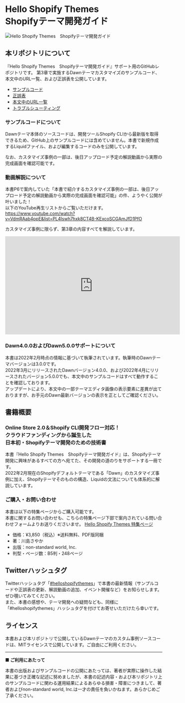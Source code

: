 # Hello Shopify Themes <br> Shopifyテーマ開発ガイド
![Hello Shopify Themes　Shopifyテーマ開発ガイド](https://www.non-standardworld.co.jp/wp-content/themes/nswinc/img/shopify_book_ogp.png)

## 本リポジトリについて
『Hello Shopify Themes　Shopifyテーマ開発ガイド』サポート用のGitHubレポジトリです。
第3章で実施するDawnテーマカスタマイズのサンプルコード、本文中のURL一覧、および正誤表を公開しています。

- [サンプルコード](https://github.com/non-standardworld/hello-shopify-themes/tree/main/Dawn-custom-sample)
- [正誤表](https://github.com/non-standardworld/hello-shopify-themes/blob/main/%E6%AD%A3%E8%AA%A4%E8%A1%A8.md)
- [本文中のURL一覧](https://github.com/non-standardworld/hello-shopify-themes/blob/main/%E6%9C%AC%E6%96%87%E5%86%85URL%E3%83%AA%E3%82%B9%E3%83%88.md)
- [トラブルシューティング](https://github.com/non-standardworld/hello-shopify-themes/blob/main/%E3%83%88%E3%83%A9%E3%83%96%E3%83%AB%E3%82%B7%E3%83%A5%E3%83%BC%E3%83%86%E3%82%A3%E3%83%B3%E3%82%B0.md)

### サンプルコードについて
Dawnテーマ本体のソースコードは、開発ツールShopify CLIから最新版を取得できるため、GitHub上のサンプルコードには含めていません。本書で新規作成するLiquidファイル、および編集するコードのみを公開しています。

なお、カスタマイズ事例の一部は、後日アップロード予定の解説動画から実際の完成画面を確認可能です。

### 動画解説について
本書P6で案内していた「本書で紹介するカスタマイズ事例の一部は、後日アップロード予定の解説動画から実際の完成画面を確認可能」の件、ようやく公開が叶いました！  
以下のYouTube再生リストからご覧いただけます。  
https://www.youtube.com/watch?v=VdmRAab4ppE&list=PL4Iswh7hxk8CT4B-KExcoSCGAmJfD1PfO

カスタマイズ事例に限らず、第3章の内容すべてを解説しています。
<iframe width="560" height="315" src="https://www.youtube.com/embed/VdmRAab4ppE" title="YouTube video player" frameborder="0" allow="accelerometer; autoplay; clipboard-write; encrypted-media; gyroscope; picture-in-picture" allowfullscreen></iframe>

### Dawn4.0.0およびDawn5.0.0サポートについて
本書は2022年2月時点の情報に基づいて執筆されています。執筆時のDawnテーマバージョンは3.0.0です。<br>
2022年3月にリリースされたDawnバージョン4.0.0、および2022年4月にリリースされたバージョン5.0.0でも、本文中のサンプルコードはすべて動作することを確認しております。<br>
アップデートにより、本文中の一部テーマエディタ画像の表示要素に差異が出ておりますが、お手元のDawn最新バージョンの表示を正としてご確認ください。

## 書籍概要
### Online Store 2.0＆Shopify CLI開発フロー対応！<br>クラウドファンディングから誕生した<br>日本初・Shopifyテーマ開発のための技術書
本書『Hello Shopify Themes　Shopifyテーマ開発ガイド』は、Shopifyテーマ開発に興味があるすべての方へ宛てた、その開発の道のりをサポートする一冊です。<br>
2022年2月現在のShopifyデフォルトテーマである「Dawn」のカスタマイズ事例に加え、Shopifyテーマそのものの構造、Liquidの文法についても体系的に解説しています。

### ご購入・お問い合わせ
本書は以下の特集ページからご購入可能です。<br>
本書に関するお問い合わせも、こちらの特集ページ下部で案内されている問い合わせフォームよりお送りくださいませ。
[Hello Shopify Themes 特集ページ](https://www.non-standardworld.co.jp/hello-shopify-themes/)

- 価格：¥3,850（税込）※送料無料、PDF版同梱
- 著：川島さやか
- 出版：non-standard world, Inc.
- 判型・ページ数：B5判・248ページ

## Twitterハッシュタグ
Twitterハッシュタグ「[#helloshopifythemes](https://twitter.com/hashtag/helloshopifythemes?src=hashtag_click&f=live)」で本書の最新情報（サンプルコードや正誤表の更新、解説動画の追加、イベント開催など）をお知らせします。ぜひ覗いてみてください。<br>
また、本書の感想や、テーマ開発への疑問なども、同様に「#helloshopifythemes」ハッシュタグを付けてお寄せいただけたら幸いです。

## ライセンス
本書および本リポジトリで公開しているDawnテーマのカスタム事例ソースコードは、MITライセンスで公開しています。ご自由にご利用ください。

---

**■ ご利用にあたって**

本書の出版およびサンプルコードの公開にあたっては、著者が実際に操作した結果に基づき正確な記述に努めましたが、本書の記述内容・および本リポジトリ上のサンプルコードに関わる運用結果によるあらゆる損害・障害につきまして、著者およびnon-standard world, Inc.は一才の責任を負いかねます。あらかじめご了承ください。
